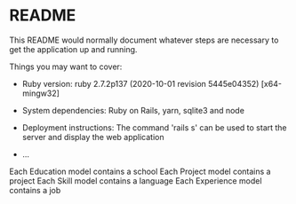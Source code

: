 # README

This README would normally document whatever steps are necessary to get the
application up and running.

Things you may want to cover:

* Ruby version: ruby 2.7.2p137 (2020-10-01 revision 5445e04352) [x64-mingw32]

* System dependencies: Ruby on Rails, yarn, sqlite3 and node

* Deployment instructions: The command 'rails s' can be used to start the server and display the web application

* ...

Each Education model contains a school
Each Project model contains a project
Each Skill model contains a language
Each Experience model contains a job
